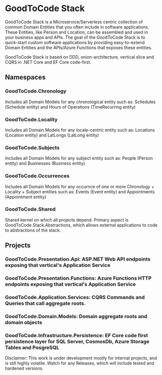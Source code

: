 # GoodToCode Stack

GoodToCode Stack is a Microservice/Serverless centric collection of common Domain Entities that you often include in software applications. These Entities, like Person and Location, can be assembled and used in your business apps and APIs.
The goal of the GoodToCode Stack is to quick-start custom software applications by providing easy-to-extend Domain Entities and the APIs/Azure Functions that exposes these entities.

GoodToCode Stack is based on DDD, onion-architecture, vertical slice and CQRS in .NET Core and EF Core code-first.

## Namespaces
### GoodToCode.Chronology
Includes all Domain Models for any chronological entity such as: Schedules (Schedule entity) and Hours of Operations (TimeRecurring entity)
### GoodToCode.Locality
Includes all Domain Models for any locale-centric entity such as: Locations (Location entity) and LatLongs (LatLong entity)
### GoodToCode.Subjects
Includes all Domain Models for any subject entity such as: People (Person entity) and Businesses (Business entity)

### GoodToCode.Occurrences
Includes all Domain Models for any occurnce of one or more Chronology + Locality + Subject entities such as: Events (Event entity) and Appointments (Appointment entity)

### GoodToCode.Shared
Shared kernel on which all projects depend. Primary aspect is GoodToCode.Stack.Abstractions, which allows external applications to code to abstractions of the stack.

## Projects
### GoodToCode.Presentation.Api: ASP.NET Web API endpoints exposing that vertical's Application Service
### GoodToCode.Presentation.Functions: Azure Functions HTTP endpoints exposing that vertical's Application Service
### GoodToCode.Application.Services: CQRS Commands and Queries that call aggregate roots.
### GoodToCode.Domain.Models: Domain aggregate roots and domain objects
### GoodToCode.Infrastructure.Persistence: EF Core code first persistence layer for SQL Server, CosmosDb, Azure Storage Tables and PosgreSQL

Disclaimer: This work is under development mostly for internal projects, and is still highly volatile. Watch for any Releases, which will include tested and hardened versions.

